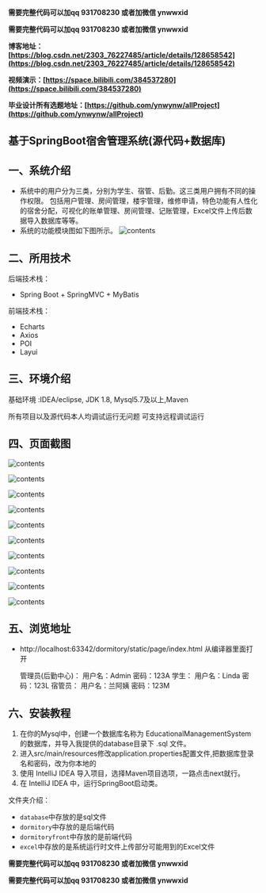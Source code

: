 **需要完整代码可以加qq  931708230 或者加微信 ynwwxid**

**需要完整代码可以加qq  931708230 或者加微信  ynwwxid**

**博客地址：[https://blog.csdn.net/2303_76227485/article/details/128658542](https://blog.csdn.net/2303_76227485/article/details/128658542)**

**视频演示：[https://space.bilibili.com/384537280](https://space.bilibili.com/384537280)**

**毕业设计所有选题地址：[https://github.com/ynwynw/allProject](https://github.com/ynwynw/allProject)**

## 基于SpringBoot宿舍管理系统(源代码+数据库)

## 一、系统介绍

- 系统中的用户分为三类，分别为学生、宿管、后勤。这三类用户拥有不同的操作权限。
  包括用户管理、房间管理，楼宇管理，维修申请，特色功能有人性化的宿舍分配，可视化的账单管理、房间管理、记账管理，Excel文件上传后数据导入数据库等等。
- 系统的功能模块图如下图所示。
  ![contents](./picture/picture11.png)

## 二、所用技术

后端技术栈：

- Spring Boot + SpringMVC + MyBatis 

前端技术栈：

- Echarts
- Axios
- POI
- Layui


## 三、环境介绍

基础环境 :IDEA/eclipse, JDK 1.8, Mysql5.7及以上,Maven

所有项目以及源代码本人均调试运行无问题 可支持远程调试运行

## 四、页面截图


![contents](./picture/picture1.png)

![contents](./picture/picture2.png)

![contents](./picture/picture3.png)

![contents](./picture/picture4.png)

![contents](./picture/picture5.png)

![contents](./picture/picture6.png)

![contents](./picture/picture7.png)

![contents](./picture/picture8.png)

![contents](./picture/picture9.png)

![contents](./picture/picture10.png)

## 五、浏览地址

* http://localhost:63342/dormitory/static/page/index.html
  从编译器里面打开

  管理员(后勤中心)： 用户名：Admin  密码：123A
  学生：            用户名：Linda  密码：123L
  宿管员：          用户名：兰阿姨  密码：123M

## 六、安装教程

1. 在你的Mysql中，创建一个数据库名称为 EducationalManagementSystem 的数据库，并导入我提供的database目录下 .sql 文件。
2. 进入src/main/resources修改application.properties配置文件,把数据库登录名和密码，改为你本地的
3. 使用 IntelliJ IDEA 导入项目，选择Maven项目选项，一路点击next就行。
4. 在 IntelliJ IDEA 中，运行SpringBoot启动类。



文件夹介绍：

  * `database`中存放的是sql文件
  * `dormitory`中存放的是后端代码
  * `dormitoryfront`中存放的是前端代码
  * `excel`中存放的是系统运行时文件上传部分可能用到的Excel文件
    	
**需要完整代码可以加qq  931708230 或者加微信 ynwwxid**

**需要完整代码可以加qq  931708230 或者加微信  ynwwxid**
